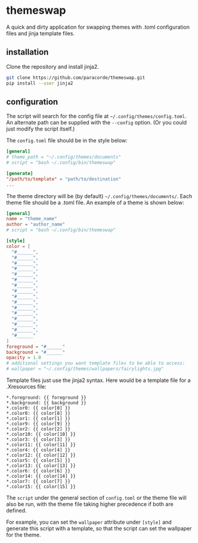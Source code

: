 # themeswap

A quick and dirty application for swapping themes with .toml configuration files and jinja template files.

## installation

Clone the repository and install jinja2.

```bash
git clone https://github.com/paracorde/themeswap.git
pip install --user jinja2
```

## configuration

The script will search for the config file at `~/.config/themes/config.toml`. An alternate path can be supplied with the `--config` option. (Or you could just modify the script itself.)

The `config.toml` file should be in the style below:

```toml
[general]
# theme_path = "~/.config/themes/documents"
# script = "bash ~/.config/bin/themeswap"

[generate]
"/path/to/template" = "path/to/destination"
...
```

The theme directory will be (by default) `~/.config/themes/documents/`. Each theme file should be a .toml file. An example of a theme is shown below:

```toml
[general]
name = "theme_name"
author = "author_name"
# script = "bash ~/.config/bin/themeswap"

[style]
color = [
  "#______",
  "#______",
  "#______",
  "#______",
  "#______",
  "#______",
  "#______",
  "#______",
  "#______",
  "#______",
  "#______",
  "#______",
  "#______",
  "#______",
  "#______",
  "#______"
]
foreground = "#______"
background = "#______"
opacity = 1.0
# additional settings you want template files to be able to access:
# wallpaper = "~/.config/themes/wallpapers/fairylights.jpg"

```

Template files just use the jinja2 syntax. Here would be a template file for a .Xresources file:

```
*.foreground: {{ foreground }}
*.background: {{ background }}
*.color0: {{ color[0] }}
*.color8: {{ color[8] }}
*.color1: {{ color[1] }}
*.color9: {{ color[9] }}
*.color2: {{ color[2] }}
*.color10: {{ color[10] }}
*.color3: {{ color[3] }}
*.color11: {{ color[11] }}
*.color4: {{ color[4] }}
*.color12: {{ color[12] }}
*.color5: {{ color[5] }}
*.color13: {{ color[13] }}
*.color6: {{ color[6] }}
*.color14: {{ color[14] }}
*.color7: {{ color[7] }}
*.color15: {{ color[15] }}
```

The `script` under the general section of `config.toml` or the theme file will also be run, with the theme file taking higher precedence if both are defined.

For example, you can set the `wallpaper` attribute under `[style]` and generate this script with a template, so that the script can set the wallpaper for the theme.
